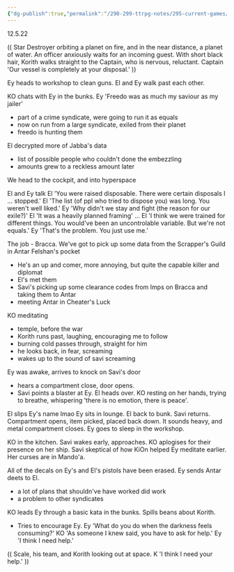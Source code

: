 ```yaml
---
{"dg-publish":true,"permalink":"/290-299-ttrpg-notes/295-current-games/12-sw5e/12-03-game-notes/6-to-talk-about/"}
---
```



12.5.22

(( Star Destroyer orbiting a planet on fire, and in the near distance, a planet of water. An officer anxiously waits for an incoming guest. With short black hair, Korith walks straight to the Captain, who is nervous, reluctant. 
Captain 'Our vessel is completely at your disposal.' ))

Ey heads to workshop to clean guns.
El and Ey walk past each other.

KO chats with Ey in the bunks.
Ey 'Freedo was as much my saviour as my jailer'
- part of a crime syndicate, were going to run it as equals
- now on run from a large syndicate, exiled from their planet
- freedo is hunting them

El decrypted more of Jabba's data
- list of possible people who couldn't done the embezzling
- amounts grew to a reckless amount later

We head to the cockpit, and into hyperspace

El and Ey talk
El 'You were raised disposable. There were certain disposals I ... stopped.'
El 'The list (of ppl who tried to dispose you) was long. You weren't well liked.'
Ey 'Why didn't we stay and fight (the reason for our exile?)'
El 'It was a heavily planned framing'
...
El 'I think we were trained for different things. You would've been an uncontrolable variable. But we're not equals.'
Ey 'That's the problem. You just use me.'

The job - Bracca. We've got to pick up some data from the Scrapper's Guild in Antar Felshan's pocket
- He's an up and comer, more annoying, but quite the capable killer and diplomat
- El's met them
- Savi's picking up some clearance codes from Imps on Bracca and taking them to Antar
- meeting Antar in Cheater's Luck

KO meditating
- temple, before the war
- Korith runs past, laughing, encouraging me to follow
- burning cold passes through, straight for him
- he looks back, in fear, screaming
- wakes up to the sound of savi screaming

Ey was awake, arrives to knock on Savi's door
- hears a compartment close, door opens.
- Savi points a blaster at Ey.
El heads over.
KO resting on her hands, trying to breathe, whispering 'there is no emotion, there is peace'.

El slips Ey's name lmao
Ey sits in lounge. El back to bunk.
Savi returns. Compartment opens, item picked, placed back down. It sounds heavy, and metal compartment closes.
Ey goes to sleep in the workshop.

KO in the kitchen. Savi wakes early, approaches. 
KO aplogises for their presence on her ship.
Savi skeptical of how KiOn helped Ey meditate earlier.
Her curses are in Mando'a.

All of the decals on Ey's and El's pistols have been erased.
Ey sends Antar deets to El.
- a lot of plans that shouldn've have worked did work
- a problem to other syndicates

KO leads Ey through a basic kata in the bunks. Spills beans about Korith.
- Tries to encourage Ey.
Ey 'What do you do when the darkness feels consuming?'
KO 'As someone I knew said, you have to ask for help.'
Ey 'I think I need help.'

(( Scale, his team, and Korith looking out at space. K 'I think I need your help.' ))